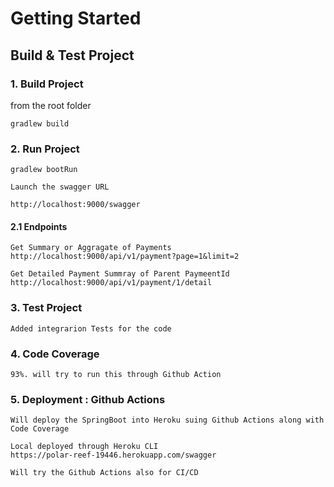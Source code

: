 # Getting Started

## Build & Test Project

### 1. Build Project

from the root folder

    gradlew build

### 2. Run Project

    gradlew bootRun

    Launch the swagger URL
    
    http://localhost:9000/swagger

####  2.1 Endpoints
    
    Get Summary or Aggragate of Payments
    http://localhost:9000/api/v1/payment?page=1&limit=2
    
    Get Detailed Payment Summray of Parent PaymeentId
    http://localhost:9000/api/v1/payment/1/detail


### 3. Test Project
    Added integrarion Tests for the code

### 4. Code Coverage
    93%. will try to run this through Github Action
    
### 5. Deployment : Github Actions
    Will deploy the SpringBoot into Heroku suing Github Actions along with Code Coverage
    
    Local deployed through Heroku CLI 
    https://polar-reef-19446.herokuapp.com/swagger

    Will try the Github Actions also for CI/CD
